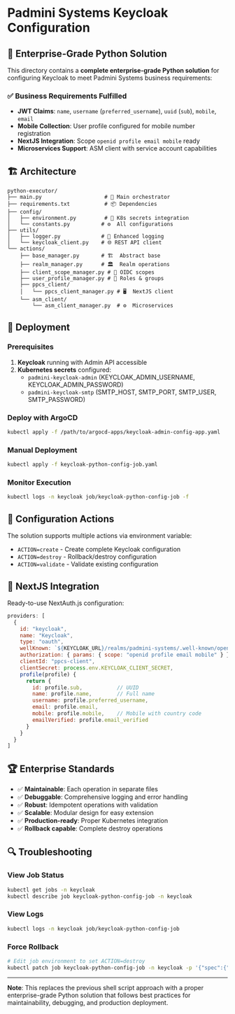 # Padmini Systems Keycloak Configuration

## 🎯 Enterprise-Grade Python Solution

This directory contains a **complete enterprise-grade Python solution** for configuring Keycloak to meet Padmini Systems business requirements:

### ✅ Business Requirements Fulfilled
- **JWT Claims**: `name`, `username` (`preferred_username`), `uuid` (`sub`), `mobile`, `email`
- **Mobile Collection**: User profile configured for mobile number registration
- **NextJS Integration**: Scope `openid profile email mobile` ready
- **Microservices Support**: ASM client with service account capabilities

## 🏗️ Architecture

```
python-executor/
├── main.py                    # 🎯 Main orchestrator
├── requirements.txt           # 📦 Dependencies
├── config/
│   ├── environment.py         # 🔐 K8s secrets integration
│   └── constants.py          # ⚙️  All configurations
├── utils/
│   ├── logger.py             # 📝 Enhanced logging
│   └── keycloak_client.py    # 🌐 REST API client
└── actions/
    ├── base_manager.py       # 🏗️  Abstract base
    ├── realm_manager.py      # 🏛️  Realm operations
    ├── client_scope_manager.py # 🔑 OIDC scopes
    ├── user_profile_manager.py # 👤 Roles & groups
    ├── ppcs_client/
    │   └── ppcs_client_manager.py # 🖥️  NextJS client
    └── asm_client/
        └── asm_client_manager.py  # ⚙️  Microservices
```

## 🚀 Deployment

### Prerequisites
1. **Keycloak** running with Admin API accessible
2. **Kubernetes secrets** configured:
   - `padmini-keycloak-admin` (KEYCLOAK_ADMIN_USERNAME, KEYCLOAK_ADMIN_PASSWORD)
   - `padmini-keycloak-smtp` (SMTP_HOST, SMTP_PORT, SMTP_USER, SMTP_PASSWORD)

### Deploy with ArgoCD
```bash
kubectl apply -f /path/to/argocd-apps/keycloak-admin-config-app.yaml
```

### Manual Deployment
```bash
kubectl apply -f keycloak-python-config-job.yaml
```

### Monitor Execution
```bash
kubectl logs -n keycloak job/keycloak-python-config-job -f
```

## 🔧 Configuration Actions

The solution supports multiple actions via environment variable:

- `ACTION=create` - Create complete Keycloak configuration
- `ACTION=destroy` - Rollback/destroy configuration
- `ACTION=validate` - Validate existing configuration

## 🎉 NextJS Integration

Ready-to-use NextAuth.js configuration:

```javascript
providers: [
  {
    id: "keycloak",
    name: "Keycloak",
    type: "oauth",
    wellKnown: `${KEYCLOAK_URL}/realms/padmini-systems/.well-known/openid_configuration`,
    authorization: { params: { scope: "openid profile email mobile" } },
    clientId: "ppcs-client",
    clientSecret: process.env.KEYCLOAK_CLIENT_SECRET,
    profile(profile) {
      return {
        id: profile.sub,           // UUID
        name: profile.name,        // Full name
        username: profile.preferred_username,
        email: profile.email,
        mobile: profile.mobile,    // Mobile with country code
        emailVerified: profile.email_verified
      }
    }
  }
]
```

## 🏆 Enterprise Standards

- ✅ **Maintainable**: Each operation in separate files
- ✅ **Debuggable**: Comprehensive logging and error handling  
- ✅ **Robust**: Idempotent operations with validation
- ✅ **Scalable**: Modular design for easy extension
- ✅ **Production-ready**: Proper Kubernetes integration
- ✅ **Rollback capable**: Complete destroy operations

## 🔍 Troubleshooting

### View Job Status
```bash
kubectl get jobs -n keycloak
kubectl describe job keycloak-python-config-job -n keycloak
```

### View Logs
```bash
kubectl logs -n keycloak job/keycloak-python-config-job
```

### Force Rollback
```bash
# Edit job environment to set ACTION=destroy
kubectl patch job keycloak-python-config-job -n keycloak -p '{"spec":{"template":{"spec":{"containers":[{"name":"keycloak-python-config","env":[{"name":"ACTION","value":"destroy"}]}]}}}}'
```

---

**Note**: This replaces the previous shell script approach with a proper enterprise-grade Python solution that follows best practices for maintainability, debugging, and production deployment.
